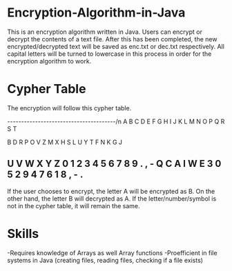 # Encryption-Algorithm-in-Java
This is an encryption algorithm written in Java. Users can encrypt or decrypt the contents of a text file. After this has been completed, the new encrypted/decrypted text will be saved as enc.txt or dec.txt respectively. All capital letters will be turned to lowercase in this process in order for the encryption algorithm to work. 

# Cypher Table
The encryption will follow this cypher table.

---------------------------------------/n
A	B	C	D	E	F	G	H	I	J	K	L	M	N	O	P	Q	R	S	T

B	D	R	P	O	V	Z	M	X	H	S	L	U	Y	T	F	N	K	G	J

U	V W	X	Y	Z	0	1	2	3	4	5	6	7	8	9	.	,	-
Q	C	A	I	W	E	3	0	5	2	9	4	7	6	1	8	,	-	.	
--------------------------------------

If the user chooses to encrypt, the letter A will be encrypted as B. On the other hand, the letter B will decrypted as A. If the letter/number/symbol is not in the cypher table, it will remain the same. 

# Skills 
-Requires knowledge of Arrays as well Array functions
-Proefficient in file systems in Java (creating files, reading files, checking if a file exists)
